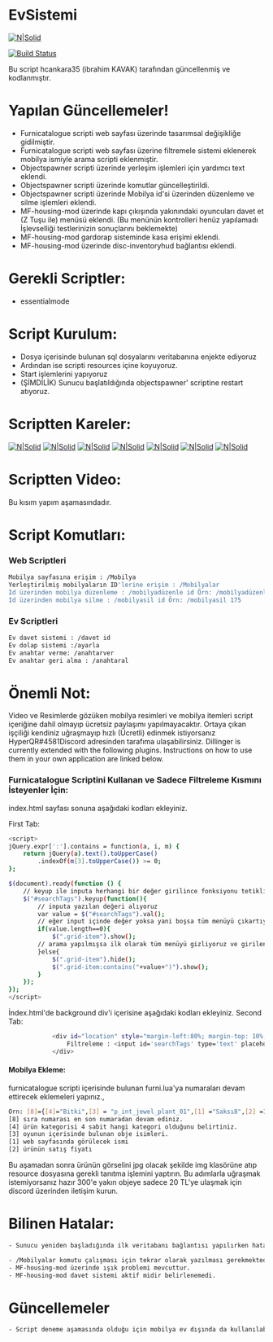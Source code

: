 # EvSistemi

[![N|Solid](https://cldup.com/dTxpPi9lDf.thumb.png)](https://nodesource.com/products/nsolid)

[![Build Status](https://travis-ci.org/joemccann/dillinger.svg?branch=master)](https://travis-ci.org/joemccann/dillinger)

Bu script hcankara35 (ibrahim KAVAK) tarafından güncellenmiş ve kodlanmıştır.


# Yapılan Güncellemeler!

  - Furnicatalogue scripti web sayfası üzerinde tasarımsal değişikliğe gidilmiştir.
  - Furnicatalogue scripti web sayfası üzerine filtremele sistemi eklenerek mobilya ismiyle arama scripti eklenmiştir.
  - Objectspawner scripti üzerinde yerleşim işlemleri için yardımcı text eklendi.
  - Objectspawner scripti üzerinde komutlar güncelleştirildi.
  - Objectspawner scripti üzerinde Mobilya id'si üzerinden düzenleme ve silme işlemleri eklendi.
  - MF-housing-mod üzerinde kapı çıkışında yakınındaki oyuncuları davet et (Z Tuşu ile) menüsü eklendi. (Bu menünün kontrolleri henüz yapılamadı İşlevselliği testlerinizin sonuçlarını beklemekte)
  - MF-housing-mod gardorap sisteminde kasa erişimi eklendi.
  - MF-housing-mod üzerinde disc-inventoryhud bağlantısı eklendi.
  
# Gerekli Scriptler:

* essentialmode


# Script Kurulum:

- Dosya içerisinde bulunan sql dosyalarını veritabanına enjekte ediyoruz
- Ardından ise scripti resources içine koyuyoruz.
- Start işlemlerini yapıyoruz
- (ŞİMDİLİK) Sunucu başlatıldığında objectspawner' scriptine restart atıyoruz.


# Scriptten Kareler:
[![N|Solid](https://github.com/ibrahimkvk94/EvSistemi/blob/master/img/1.JPG?raw=true)](https://nodesource.com/products/nsolid)
[![N|Solid](https://github.com/ibrahimkvk94/EvSistemi/blob/master/img/2.JPG)](https://nodesource.com/products/nsolid)
[![N|Solid](https://github.com/ibrahimkvk94/EvSistemi/blob/master/img/3.JPG)](https://nodesource.com/products/nsolid)
[![N|Solid](https://github.com/ibrahimkvk94/EvSistemi/blob/master/img/4.JPG)](https://nodesource.com/products/nsolid)
[![N|Solid](https://github.com/ibrahimkvk94/EvSistemi/blob/master/img/5.JPG)](https://nodesource.com/products/nsolid)
[![N|Solid](https://github.com/ibrahimkvk94/EvSistemi/blob/master/img/6.JPG)](https://nodesource.com/products/nsolid)
[![N|Solid](https://github.com/ibrahimkvk94/EvSistemi/blob/master/img/7.JPG)](https://nodesource.com/products/nsolid)


# Scriptten Video:
Bu kısım yapım aşamasındadır.

# Script Komutları:

### Web Scriptleri
```sh
Mobilya sayfasına erişim : /Mobilya
Yerleştirilmiş mobilyaların ID'lerine erişim : /Mobilyalar
Id üzerinden mobilya düzenleme : /mobilyadüzenle id Örn: /mobilyadüzenle 175
Id üzerinden mobilya silme : /mobilyasil id Örn: /mobilyasil 175
```

### Ev Scriptleri

```sh
Ev davet sistemi : /davet id
Ev dolap sistemi :/ayarla
Ev anahtar verme: /anahtarver
Ev anahtar geri alma : /anahtaral
```

# Önemli Not:

Video ve Resimlerde gözüken mobilya resimleri ve mobilya itemleri script içeriğine dahil olmayıp ücretsiz paylaşımı yapılmayacaktır. Ortaya çıkan işçiliği kendiniz uğraşmayıp hızlı (Ücretli) edinmek istiyorsanız HyperQR#4581Discord adresinden tarafıma ulaşabilirsiniz.
Dillinger is currently extended with the following plugins. Instructions on how to use them in your own application are linked below.


### Furnicatalogue Scriptini Kullanan ve Sadece Filtreleme Kısmını İsteyenler İçin:

index.html sayfası sonuna aşağıdaki kodları ekleyiniz.

First Tab:
```sh
<script>
jQuery.expr[':'].contains = function(a, i, m) {
    return jQuery(a).text().toUpperCase()
        .indexOf(m[3].toUpperCase()) >= 0;
};

$(document).ready(function () {
    // keyup ile inputa herhangi bir değer girilince fonksiyonu tetikliyoruz
    $("#searchTags").keyup(function(){
        // inputa yazılan değeri alıyoruz
        var value = $("#searchTags").val();
        // eğer input içinde değer yoksa yani boşsa tüm menüyü çıkartıyoruz
        if(value.length==0){
            $(".grid-item").show();
        // arama yapılmışsa ilk olarak tüm menüyü gizliyoruz ve girilen değer ile eşleşen kısmı çıkarıyoruz
        }else{
            $(".grid-item").hide();
            $(".grid-item:contains("+value+")").show();
        }
    });
});
</script>
```
İndex.html'de background div'i içerisine aşağıdaki kodları ekleyiniz.
Second Tab:
```sh
            <div id="location" style="margin-left:80%; margin-top: 10%;width: 100px;">
                Filtreleme : <input id='searchTags' type='text' placeholder="Aranacak Kelime">
            </div>
```

#### Mobilya Ekleme:
furnicatalogue scripti içerisinde bulunan furni.lua'ya numaraları devam ettirecek eklemeleri yapınız.,
```sh
Örn: [8]={[4]="Bitki",[3] = "p_int_jewel_plant_01",[1] ="Saksı8",[2] =1446},
[8] sıra numarası en son numaradan devam ediniz.
[4] ürün kategorisi 4 sabit hangi kategori olduğunu belirtiniz.
[3] oyunun içerisinde bulunan obje isimleri.
[1] web sayfasında görülecek ismi
[2] ürünün satış fiyatı
```
Bu aşamadan sonra ürünün görselini jpg olacak şekilde img klasörüne atıp resource dosyasına gerekli tanıtma işlemini yaptırın.
Bu adımlarla uğraşmak istemiyorsanız hazır 300'e yakın objeye sadece 20 TL'ye ulaşmak için discord üzerinden iletişim kurun.


# Bilinen Hatalar:
```sh
- Sunucu yeniden başladığında ilk veritabanı bağlantısı yapılırken hata vermekte dolayısıyla sunucuyu başlatır başlatmak scripti restartlamak gerekmektedir.(Bu hata üzerinde çalışmam sürüyor sonraki güncelleme ile bunu gidereceğim)

- /Mobilyalar komutu çalışması için tekrar olarak yazılması gerekmektedir.
- MF-housing-mod üzerinde ışık problemi mevcuttur.
- MF-housing-mod davet sistemi aktif midir belirlenemedi.
```

# Güncellemeler
```sh
- Script deneme aşamasında olduğu için mobilya ev dışında da kullanılabiliniyordu. Bu kapatıldı.
```
